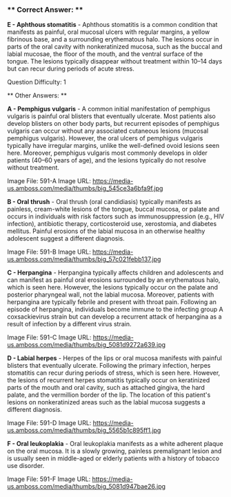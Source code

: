 ### ** Correct Answer: **

**E - Aphthous stomatitis** - Aphthous stomatitis is a common condition that manifests as painful, oral mucosal ulcers with regular margins, a yellow fibrinous base, and a surrounding erythematous halo. The lesions occur in parts of the oral cavity with nonkeratinized mucosa, such as the buccal and labial mucosae, the floor of the mouth, and the ventral surface of the tongue. The lesions typically disappear without treatment within 10–14 days but can recur during periods of acute stress.

Question Difficulty: 1

** Other Answers: **

**A - Pemphigus vulgaris** - A common initial manifestation of pemphigus vulgaris is painful oral blisters that eventually ulcerate. Most patients also develop blisters on other body parts, but recurrent episodes of pemphigus vulgaris can occur without any associated cutaneous lesions (mucosal pemphigus vulgaris). However, the oral ulcers of pemphigus vulgaris typically have irregular margins, unlike the well-defined ovoid lesions seen here. Moreover, pemphigus vulgaris most commonly develops in older patients (40–60 years of age), and the lesions typically do not resolve without treatment.

Image File: 591-A
Image URL: https://media-us.amboss.com/media/thumbs/big_545ce3a6bfa9f.jpg

**B - Oral thrush** - Oral thrush (oral candidiasis) typically manifests as painless, cream-white lesions of the tongue, buccal mucosa, or palate and occurs in individuals with risk factors such as immunosuppression (e.g., HIV infection), antibiotic therapy, corticosteroid use, xerostomia, and diabetes mellitus. Painful erosions of the labial mucosa in an otherwise healthy adolescent suggest a different diagnosis.

Image File: 591-B
Image URL: https://media-us.amboss.com/media/thumbs/big_57c021febb137.jpg

**C - Herpangina** - Herpangina typically affects children and adolescents and can manifest as painful oral erosions surrounded by an erythematous halo, which is seen here. However, the lesions typically occur on the palate and posterior pharyngeal wall, not the labial mucosa. Moreover, patients with herpangina are typically febrile and present with throat pain. Following an episode of herpangina, individuals become immune to the infecting group A coxsackievirus strain but can develop a recurrent attack of herpangina as a result of infection by a different virus strain.

Image File: 591-C
Image URL: https://media-us.amboss.com/media/thumbs/big_5081d9272a639.jpg

**D - Labial herpes** - Herpes of the lips or oral mucosa manifests with painful blisters that eventually ulcerate. Following the primary infection, herpes stomatitis can recur during periods of stress, which is seen here. However, the lesions of recurrent herpes stomatitis typically occur on keratinized parts of the mouth and oral cavity, such as attached gingiva, the hard palate, and the vermillion border of the lip. The location of this patient's lesions on nonkeratinized areas such as the labial mucosa suggests a different diagnosis.

Image File: 591-D
Image URL: https://media-us.amboss.com/media/thumbs/big_5565b1c895ff1.jpg

**F - Oral leukoplakia** - Oral leukoplakia manifests as a white adherent plaque on the oral mucosa. It is a slowly growing, painless premalignant lesion and is usually seen in middle-aged or elderly patients with a history of tobacco use disorder.

Image File: 591-F
Image URL: https://media-us.amboss.com/media/thumbs/big_5081d947bae26.jpg


